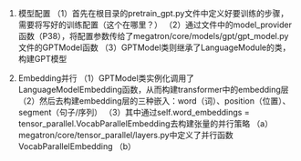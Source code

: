 1. 模型配置
   （1）首先在根目录的pretrain_gpt.py文件中定义好要训练的步骤，需要将写好的训练配置（这个在哪里？）
   （2）通过文件中的model_provider函数（P38），将配置参数传给了megatron/core/models/gpt/gpt_model.py文件的GPTModel函数
   （3）GPTModel类则继承了LanguageModule的类，构建GPT模型

3. Embedding并行
   （1）GPTModel类实例化调用了LanguageModelEmbedding函数，从而构建transformer中的embedding层
   （2）然后去构建embedding层的三种嵌入：word（词）、position（位置）、segment（句子/序列）
   （3）其中通过self.word_embeddings = tensor_parallel.VocabParallelEmbedding去构建张量的并行策略
     （a）megatron/core/tensor_parallel/layers.py中定义了并行函数VocabParallelEmbedding
     （b）
